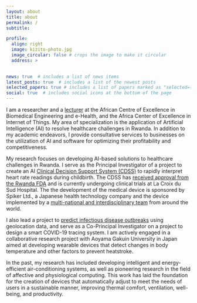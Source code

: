 ```yaml
---
layout: about
title: about
permalink: /
subtitle: 

profile:
  align: right
  image: kizito-photo.jpg
  image_circular: false # crops the image to make it circular
  address: >
    

news: true  # includes a list of news items
latest_posts: true  # includes a list of the newest posts
selected_papers: true # includes a list of papers marked as "selected={true}"
social: true  # includes social icons at the bottom of the page
---
```



I am a researcher and a [lecturer](https://qiriro.com/teaching/) at the African Centre of Excellence in Biomedical Engineering and e-Health, and the Africa Center of Excellence in Internet of Things. My area of specialization is the application of Artificial Intelligence (AI) to resolve healthcare challenges in Rwanda. In addition to my academic endeavors, I provide consultative services to businesses on the utilization of AI and software for optimizing their profitability and competitiveness. 

My research focuses on developing AI-based solutions to healthcare challenges in Rwanda. I serve as the Principal Investigator of a project to create an AI [Clinical Decision Support System (CDSS)](https://qiriro.com/ctg/) to rapidly interpret heart rate readings during childbirth. The CDSS has [received approval from the Rwanda FDA](https://qiriro.com/ctg/static_files/pdf/02-clinical-trial-approval.pdf) and is currently undergoing clinical trials at La Croix du Sud Hospital. The the development of the medical device is sponsored by Spiker Ltd., a Japanese health technology company and the device implemented by a [multi-national and interdisciplinary team](https://qiriro.com/ctg/team/) from around the world.

I also lead a project to [predict infectious disease outbreaks](https://qiriro.com/idop/) using geolocation data, and serve as a Co-Principal Investigator on a project to design a smart COVID-19 tracing system. I am actively engaged in a collaborative research project with Aoyama Gakuin University in Japan aimed at developing wearable devices that detect changes in body temperature and other factors to prevent heatstroke.

In the past, my research has included developing intelligent and energy-efficient air-conditioning systems, as well as pioneering research in the field of affective and physiological computing. This work has laid the foundation for the creation of devices that automatically adjust to meet the needs of users in a sustainable manner, improving thermal comfort, ventilation, well-being, and productivity.

